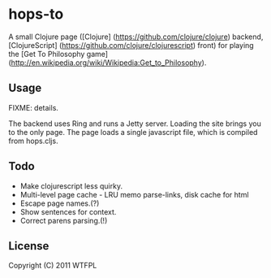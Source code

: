 # hops-to

A small Clojure page ([Clojure] (https://github.com/clojure/clojure)
backend, [ClojureScript] (https://github.com/clojure/clojurescript)
front) for playing the [Get To Philosophy game]
(http://en.wikipedia.org/wiki/Wikipedia:Get_to_Philosophy).

## Usage

FIXME: details.

The backend uses Ring and runs a Jetty server. Loading the site brings
you to the only page. The page loads a single javascript file, which
is compiled from hops.cljs.

## Todo

* Make clojurescript less quirky.
* Multi-level page cache - LRU memo parse-links, disk cache for html
* Escape page names.(?)
* Show sentences for context.
* Correct parens parsing.(!)

## License

Copyright (C) 2011 WTFPL

